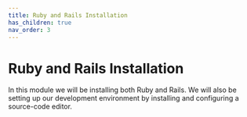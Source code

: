 ```yaml
---
title: Ruby and Rails Installation
has_children: true
nav_order: 3
---
```


# Ruby and Rails Installation

In this module we will be installing both Ruby and Rails. We will also be setting up our development environment by installing and configuring a source-code editor.
